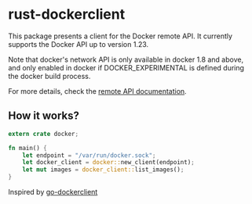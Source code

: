# rust-dockerclient

This package presents a client for the Docker remote API. It currently supports the Docker API up to version 1.23.

Note that docker's network API is only available in docker 1.8 and above, and only enabled in docker if DOCKER_EXPERIMENTAL is defined during the docker build process.

For more details, check the [remote API
documentation](https://docs.docker.com/engine/reference/api/docker_remote_api/).

## How it works?

```rust
extern crate docker;

fn main() {
    let endpoint = "/var/run/docker.sock";
    let docker_client = docker::new_client(endpoint);
    let mut images = docker_client::list_images();
}
```

Inspired by [go-dockerclient](https://github.com/fsouza/go-dockerclient)
